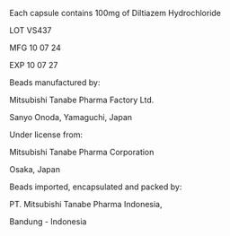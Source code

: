 <html lang="id">
<head>
    <meta charset="UTF-8">
    <meta name="viewport" content="width=device-width, initial-scale=0.5">
        <p>Each capsule contains 100mg of Diltiazem Hydrochloride</p>
	<p>LOT VS437</p>
	<p>MFG 10 07 24</p>
	<p>EXP 10 07 27</p>
    	<p>Beads manufactured by:</p>
    	<p>Mitsubishi Tanabe Pharma Factory Ltd.</p>
    	<p>Sanyo Onoda, Yamaguchi, Japan</p>
    	<p>Under license from:</p>
    	<p>Mitsubishi Tanabe Pharma Corporation</p>
    	<p>Osaka, Japan</p>
    	<p>Beads imported, encapsulated and packed by:</p>
    	<p>PT. Mitsubishi Tanabe Pharma Indonesia,</p>
    	<p>Bandung - Indonesia</p>









